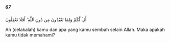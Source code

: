 ##### 67

<span class="ayah">أُفٍّۢ لَّكُمْ وَلِمَا تَعْبُدُونَ مِن دُونِ ٱللَّهِ ۖ أَفَلَا تَعْقِلُونَ</span>

<span class="ayah_translation">Ah (celakalah) kamu dan apa yang kamu sembah selain Allah. Maka apakah kamu tidak memahami?</span>
